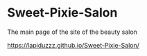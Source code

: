 # Sweet-Pixie-Salon

The main page of the site of the beauty salon

https://lapiduzzz.github.io/Sweet-Pixie-Salon/
